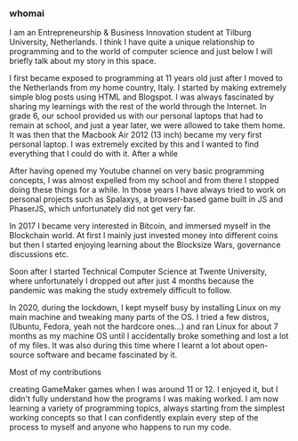 ### whomai

I am an Entrepreneurship & Business Innovation student at Tilburg University, Netherlands. I think I have quite a unique relationship to programming and to the world of computer science and just below I will briefly talk about my story in this space.

I first became exposed to programming at 11 years old just after I moved to the Netherlands from my home country, Italy. I started by making extremely simple blog posts using HTML and Blogspot. I was always fascinated by sharing my learnings with the rest of the world through the Internet. In grade 6, our school provided us with our personal laptops that had to remain at school, and just a year later, we were allowed to take them home. It was then that the Macbook Air 2012 (13 inch) became my very first personal laptop. I was extremely excited by this and I wanted to find everything that I could do with it. After a while

After having opened my Youtube channel on very basic programming concepts, I was almost expelled from my school and from there I stopped doing these things for a while. In those years I have always tried to work on personal projects such as Spalaxys, a browser-based game built in JS and PhaserJS, which unfortunately did not get very far. 

In 2017 I became very interested in Bitcoin, and immersed myself in the Blockchain world. At first I mainly just invested money into different coins but then I started enjoying learning about the Blocksize Wars, governance discussions etc.

Soon after I started Technical Computer Science at Twente University, where unfortunately I dropped out after just 4 months because the pandemic was making the study extremely difficult to follow.

In 2020, during the lockdown, I kept myself busy by installing Linux on my main machine and tweaking many parts of the OS. I tried a few distros, (Ubuntu, Fedora, yeah not the hardcore ones...) and ran Linux for about 7 months as my machine OS until I accidentally broke something and lost a lot of my files. It was also during this time where I learnt a lot about open-source software and became fascinated by it.

Most of my contributions 


creating GameMaker games when I was around 11 or 12. I enjoyed it, but I didn't fully understand how the programs I was making worked. I am now learning a variety of programming topics, always starting from the simplest working concepts so that I can confidently explain every step of the process to myself and anyone who happens to run my code.

